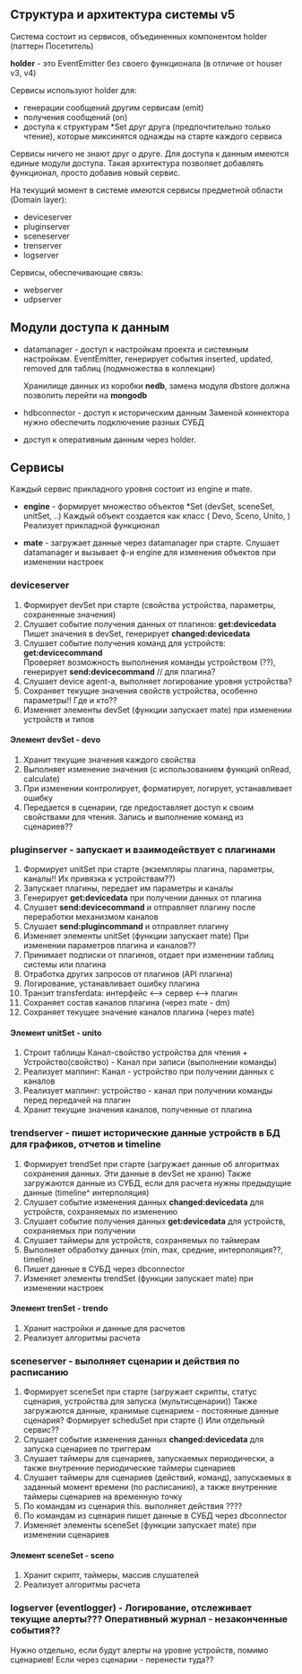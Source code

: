 ## Структура и архитектура системы v5

Система состоит из сервисов, объединенных компонентом holder (паттерн Посетитель)

**holder** - это EventEmitter без своего функционала (в отличие от houser v3, v4)

Сервисы используют holder  для: 
 - генерации сообщений другим сервисам (emit)
 - получения сообщений (on)
 - доступа к структурам *Set друг друга (предпочтительно только чтение), которые миксинятся однажды на старте каждого сервиса

Сервисы ничего не знают друг о друге. Для доступа к  данным имеются единые модули доступа.
Такая архитектура позволяет добавлять функционал, просто добавив новый сервис. 

На текущий момент в системе имеются сервисы предметной области (Domain layer):
 - deviceserver
 - pluginserver
 - sceneserver
 - trenserver
 - logserver

Сервисы, обеспечивающие связь:
 - webserver
 - udpserver 

## Модули доступа к данным

 - datamanager - доступ к настройкам проекта и системным  настройкам. 
   EventEmitter, генерирует события inserted, updated, removed для таблиц (подмножества в коллекции)

   Хранилище данных из коробки **nedb**, замена модуля dbstore должна позволить перейти на **mongodb**

 - hdbconnector - доступ к историческим данным
   Заменой коннектора нужно обеспечить подключение разных СУБД 

 - доступ к оперативным данным через holder.

## Сервисы 
 Каждый сервис прикладного уровня состоит из engine и mate.

  - **engine** - формирует множество объектов *Set (devSet, sceneSet, unitSet, ..)
    Каждый объект создается как класс ( Devo, Sceno, Unito, )
    Реализует прикладной функционал

  - **mate** - загружает данные через  datamanager при старте.
    Слушает datamanager и вызывает ф-и engine для изменения объектов при изменении настроек

### deviceserver

  1. Формирует  devSet при старте (свойства устройства, параметры, сохраненные значения)
  2. Слушает событие получения данных от плагинов: **get:devicedata**
     Пишет значения в devSet, генерирует **changed:devicedata**
  3. Слушает событие получения команд для устройств: **get:devicecommand**  
     Проверяет возможность выполнения команды устройством (??), генерирует **send:devicecommand** // для плагина?
  4. Слушает  device agent-a, выполняет логирование уровня устройства?
  5. Сохраняет текущие значения свойств устройства, особенно параметры!! Где и кто?? 
  6. Изменяет элементы  devSet (функции запускает mate) при изменении устройств и типов

#### Элемент devSet - devo
  1. Хранит текущие значения каждого свойства
  2. Выполняет изменение значения (с использованием функций onRead, calculate)
  3. При изменении контролирует, форматирует, логирует, устанавливает ошибку  
  4. Передается в сценарии, где предоставляет доступ к своим свойствами для чтения. Запись и выполнение команд из сценариев??

### pluginserver - запускает и взаимодействует с плагинами

  1. Формирует  unitSet при старте (экземпляры плагина, параметры, каналы!! Их привязка к устройствам??)
  2. Запускает плагины, передает им параметры и каналы
  3. Генерирует **get:devicedata**  при получении данных от плагина
  4. Слушает  **send:devicecommand** и отправляет плагину после переработки механизмом каналов
  5. Слушает  **send:plugincommand** и отправляет плагину 
  6. Изменяет элементы  unitSet (функции запускает mate) При изменении параметров плагина и каналов??
  7. Принимает подписки от плагинов, отдает при изменении таблиц системы или плагина 
  8. Отработка других запросов от плагинов  (API плагина) 
  9. Логирование, устанавливает ошибку плагина
 10. Транзит transferdata: интерфейс <--> сервер  <--> плагин
 11. Сохраняет состав каналов плагина (через mate - dm)   
 12. Сохраняет текущее значение каналов плагина (через mate)   

#### Элемент unitSet - unito
  1. Строит таблицы Канал-свойство устройства для чтения + Устройство(свойство) - Канал при записи (выполнении команды)
  2. Реализует маппинг: Канал - устройство при получении данных с каналов
  3. Реализует маппинг: устройство  - канал при получении команды перед передачей на плагин
  4. Хранит текущие значения каналов, полученные от плагина
  

### trendserver - пишет исторические данные устройств в БД для графиков, отчетов и timeline 

  1. Формирует  trendSet при старте (загружает данные об алгоритмах сохранения данных. Эти данные в devSet не храню)
     Также загружаются данные из СУБД, если для расчета нужны предыдущие данные (timeline^ интерполяция)
  2. Слушает событие изменения данных **changed:devicedata** для устройств, сохраняемых по изменению
  3. Слушает событие получения данных **get:devicedata** для устройств, сохраняемых при получении
  4. Слушает таймеры для устройств, сохраняемых по таймерам
  5. Выполняет обработку данных (min, max, средние, интерполяция??, timeline)
  6. Пишет данные в СУБД через dbconnector
  7. Изменяет элементы  trendSet (функции запускает mate) при изменении настроек

#### Элемент trenSet - trendo
  1. Хранит настройки и данные для расчетов
  2. Реализует алгоритмы расчета
  
  
### sceneserver - выполняет сценарии и действия по расписанию

  1. Формирует  sceneSet при старте (загружает cкрипты, статус сценария, устройства для запуска (мультисценарии))
     Также загружаются данные, хранимые сценарием - постоянные данные сценария?
     Формирует   scheduSet при старте () Или отдельный сервис??
  2. Слушает событие изменения данных **changed:devicedata** для запуска сценариев по триггерам
  3. Слушает таймеры для сценариев, запускаемых периодически, а также внутренние периодические таймеры сценариев 
  4. Слушает таймеры для сценариев (действий, команд), запускаемых в заданный момент времени (по расписанию),
     а также внутренние таймеры сценариев на временную точку
  5. По командам из сценария this. выполняет действия ????
  6. По командам из сценария пишет данные в СУБД через dbconnector
  7. Изменяет элементы   sceneSet (функции запускает mate) при изменении сценариев

#### Элемент sceneSet - sceno
  1. Хранит  скрипт, таймеры, массив слушателей
  2. Реализует алгоритмы расчета
  

### logserver (eventlogger) - Логирование, отслеживает текущие алерты??? Оперативный журнал - незаконченные события??

  Нужно отдельно, если будут алерты на уровне устройств, помимо сценариев! Если через сценарии - перенести туда??

 